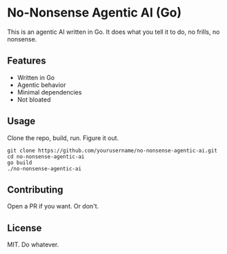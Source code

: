 # No-Nonsense Agentic AI (Go)

This is an agentic AI written in Go. It does what you tell it to do, no frills, no nonsense.

## Features

- Written in Go
- Agentic behavior
- Minimal dependencies
- Not bloated

## Usage

Clone the repo, build, run. Figure it out.

```
git clone https://github.com/yourusername/no-nonsense-agentic-ai.git
cd no-nonsense-agentic-ai
go build
./no-nonsense-agentic-ai
```

## Contributing

Open a PR if you want. Or don't.

## License

MIT. Do whatever.
